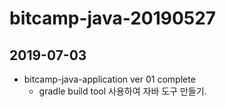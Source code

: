 # bitcamp-java-20190527

## 2019-07-03

- bitcamp-java-application ver 01 complete
  - gradle build tool 사용하여 자바 도구 만들기.